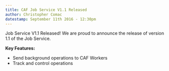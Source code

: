 ```yaml
---
title: CAF Job Service V1.1 Released
author: Christopher Comac
datestamp: September 11th 2016 - 12:30pm
---
```


Job Service V1.1 Released!
We are proud to announce the release of version 1.1 of the Job Service.

**Key Features:**

- Send background operations to CAF Workers
- Track and control operations